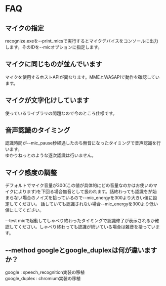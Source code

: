# FAQ

## マイクの指定
recognize.exeを--print_micsで実行するとマイクデバイスをコンソールに出力します。そのIDを--micオプションに指定します。


## マイクに同じものが並んでいます
マイクを使用するホストAPIが異なります。MMEとWASAPIで動作を確認しています。


## マイクが文字化けしています
使っているライブラリの問題なので今のところ仕様です。

## 音声認識のタイミング
認識時間が--mic_pause秒経過したのち無音になったタイミングで音声認識を行います。  
ゆかりねっとのような逐次認識は行いません。


## マイク感度の調整
デフォルトでマイク音量が300(この値が具体的にどの音量なのかはお使いのマイクによります)を下回る場合無音として扱われます。話終わっても認識をが始まらない場合のノイズを拾っているので--mic_energyを300より大きい値に設定してください。
話していても認識されない場合--mic_energyを300より低い値にしてください。  
  
--test micで起動してしゃべり終わったタイミングで認識修了が表示されるか確認してください。しゃべり終わっても認識が続いている場合は雑音を拾っています。


## --method googleとgoogle_duplexは何が違いますか？
google : speech_recognition実装の移植  
google_duplex : chromium実装の移植  